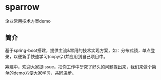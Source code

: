 # sparrow
企业常用技术方案demo



## 简介

基于spring-boot搭建，提供主流&常用的技术实现方案，如：分布式锁，单点登录，以便新手快速学习(copy😜)并应用到自己项目中。



筹建中，欢迎大家提issue，把你工作中研究了好久的问题提出来，我们来做个简单的demo方便大家学习，共同进步。

